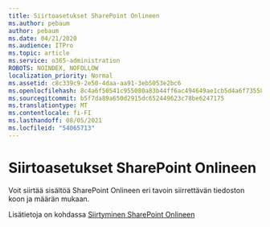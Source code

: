 ```yaml
---
title: Siirtoasetukset SharePoint Onlineen
ms.author: pebaum
author: pebaum
ms.date: 04/21/2020
ms.audience: ITPro
ms.topic: article
ms.service: o365-administration
ROBOTS: NOINDEX, NOFOLLOW
localization_priority: Normal
ms.assetid: c8c339c9-2e50-4daa-aa91-3eb5053e2bc6
ms.openlocfilehash: 8c4a6f50541c955080a83b44ff6ac494649ae1cb5d4a6f735584bcc769be61ec
ms.sourcegitcommit: b5f7da89a650d2915dc652449623c78be6247175
ms.translationtype: MT
ms.contentlocale: fi-FI
ms.lasthandoff: 08/05/2021
ms.locfileid: "54065713"
---
```

# <a name="migrate-options-to-sharepoint-online"></a>Siirtoasetukset SharePoint Onlineen

Voit siirtää sisältöä SharePoint Onlineen eri tavoin siirrettävän tiedoston koon ja määrän mukaan.
  
Lisätietoja on kohdassa [Siirtyminen SharePoint Onlineen](https://go.microsoft.com/fwlink/?linkid-2022029)
  


